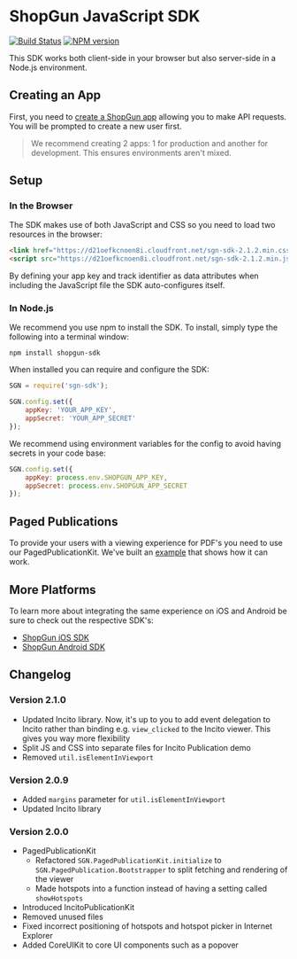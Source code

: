 # ShopGun JavaScript SDK

[![Build Status](https://travis-ci.org/shopgun/shopgun-js-sdk.svg?branch=develop)](https://travis-ci.org/shopgun/shopgun-js-sdk)
[![NPM version](https://img.shields.io/npm/v/shopgun-sdk.svg?style=flat)](https://npmjs.org/package/shopgun-sdk)

This SDK works both client-side in your browser but also server-side in a Node.js environment.

## Creating an App

First, you need to [create a ShopGun app](https://business.shopgun.com/developers/apps) allowing you to make API requests. You will be prompted to create a new user first.

> We recommend creating 2 apps: 1 for production and another for development. This ensures environments aren't mixed. 

## Setup

### In the Browser

The SDK makes use of both JavaScript and CSS so you need to load two resources in the browser:

```html
<link href="https://d21oefkcnoen8i.cloudfront.net/sgn-sdk-2.1.2.min.css" rel="stylesheet" type="text/css">
<script src="https://d21oefkcnoen8i.cloudfront.net/sgn-sdk-2.1.2.min.js" id="sgn-sdk" data-app-key="YOUR_APP_KEY" data-track-id="YOUR_TRACK_ID"></script>
```

By defining your app key and track identifier as data attributes when including the JavaScript file the SDK auto-configures itself.

### In Node.js

We recommend you use npm to install the SDK. To install, simply type the following into a terminal window:

```
npm install shopgun-sdk
```

When installed you can require and configure the SDK:

```javascript
SGN = require('sgn-sdk');

SGN.config.set({
    appKey: 'YOUR_APP_KEY',
    appSecret: 'YOUR_APP_SECRET'
});
```

We recommend using environment variables for the config to avoid having secrets in your code base:

```javascript
SGN.config.set({
    appKey: process.env.SHOPGUN_APP_KEY,
    appSecret: process.env.SHOPGUN_APP_SECRET
});
```

## Paged Publications

To provide your users with a viewing experience for PDF's you need to use our PagedPublicationKit. We've built an [example](/dist/paged-publications.html) that shows how it can work.

## More Platforms

To learn more about integrating the same experience on iOS and Android be sure to check out the respective SDK's:

* [ShopGun iOS SDK](https://github.com/shopgun/shopgun-ios-sdk)
* [ShopGun Android SDK](https://github.com/shopgun/shopgun-android-sdk)

## Changelog

### Version 2.1.0

- Updated Incito library. Now, it's up to you to add event delegation to Incito rather than binding e.g. `view_clicked` to the Incito viewer. This gives you way more flexibility
- Split JS and CSS into separate files for Incito Publication demo
- Removed `util.isElementInViewport`

### Version 2.0.9

- Added `margins` parameter for `util.isElementInViewport`
- Updated Incito library

### Version 2.0.0

- PagedPublicationKit
    - Refactored `SGN.PagedPublicationKit.initialize` to `SGN.PagedPublication.Bootstrapper` to split fetching and rendering of the viewer
    - Made hotspots into a function instead of having a setting called `showHotspots`
- Introduced IncitoPublicationKit
- Removed unused files
- Fixed incorrect positioning of hotspots and hotspot picker in Internet Explorer
- Added CoreUIKit to core UI components such as a popover
